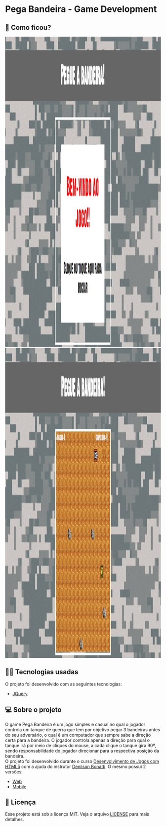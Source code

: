 # Pega Bandeira - Game Development

## :eyes: Como ficou?

<img src="/projectImages/tela-entrada.png" width="auto" height="1000px"></img>
<img src="/projectImages/tela-jogo.png" width="auto" height="1000px"></img>

## :man_technologist: Tecnologias usadas

O projeto foi desenvolvido com as seguintes tecnologias:
- [JQuery](https://jquery.com)

## :computer: Sobre o projeto

O game Pega Bandeira é um jogo simples e casual no qual o jogador controla um tanque de guerra que tem por objetivo pegar 3 bandeiras antes do seu adversário, o qual é um computador que sempre sabe a direção certa para a bandeira. O jogador controla apenas a direção para qual o tanque irá por meio de cliques do mouse, a cada clique o tanque gira 90º, sendo responsabilidade do jogador direcionar para a respectiva posição da bandeira.<br/>
O projeto foi desenvolvido durante o curso [Desenvolvimento de Jogos com HTML5](https://www.udemy.com/course/draft/801158/) com a ajuda do instrutor [Denilson Bonatti](https://github.com/denilsonbonatti). O mesmo possui 2 versões:
 - [Web](./Resgate/Normal%20Version)
 - [Mobile](./Resgate/Mobile%20Version)

## :memo: Licença

Esse projeto está sob a licença MIT. Veja o arquivo [LICENSE](LICENSE.md) para mais detalhes.

